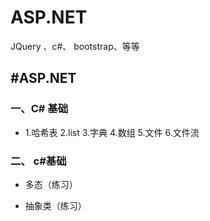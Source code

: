 # ASP.NET
JQuery 、c#、 bootstrap、等等

#ASP.NET
----
### 一、C# 基础

  * 1.哈希表 2.list 3.字典  4.数组 5.文件 6.文件流  

### 二、 c#基础
 
   - 多态（练习）
  
   - 抽象类（练习）
